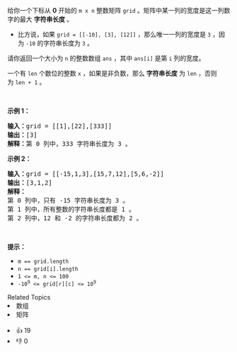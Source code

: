 <p>给你一个下标从 <strong>0</strong>&nbsp;开始的&nbsp;<code>m x n</code>&nbsp;整数矩阵&nbsp;<code>grid</code>&nbsp;。矩阵中某一列的宽度是这一列数字的最大 <strong>字符串长度</strong>&nbsp;。</p>

<ul> 
 <li>比方说，如果&nbsp;<code>grid = [[-10], [3], [12]]</code>&nbsp;，那么唯一一列的宽度是&nbsp;<code>3</code>&nbsp;，因为&nbsp;<code>-10</code>&nbsp;的字符串长度为&nbsp;<code>3</code>&nbsp;。</li> 
</ul>

<p>请你返回一个大小为 <code>n</code>&nbsp;的整数数组&nbsp;<code>ans</code>&nbsp;，其中&nbsp;<code>ans[i]</code>&nbsp;是第&nbsp;<code>i</code>&nbsp;列的宽度。</p>

<p>一个有 <code>len</code>&nbsp;个数位的整数 <code>x</code>&nbsp;，如果是非负数，那么&nbsp;<strong>字符串</strong><strong>长度</strong>&nbsp;为&nbsp;<code>len</code>&nbsp;，否则为&nbsp;<code>len + 1</code>&nbsp;。</p>

<p>&nbsp;</p>

<p><strong>示例 1：</strong></p>

<pre><b>输入：</b>grid = [[1],[22],[333]]
<b>输出：</b>[3]
<b>解释：</b>第 0 列中，333 字符串长度为 3 。
</pre>

<p><strong>示例 2：</strong></p>

<pre><b>输入：</b>grid = [[-15,1,3],[15,7,12],[5,6,-2]]
<b>输出：</b>[3,1,2]
<b>解释：</b>
第 0 列中，只有 -15 字符串长度为 3 。
第 1 列中，所有整数的字符串长度都是 1 。
第 2 列中，12 和 -2 的字符串长度都为 2 。
</pre>

<p>&nbsp;</p>

<p><strong>提示：</strong></p>

<ul> 
 <li><code>m == grid.length</code></li> 
 <li><code>n == grid[i].length</code></li> 
 <li><code>1 &lt;= m, n &lt;= 100 </code></li> 
 <li><code>-10<sup>9</sup> &lt;= grid[r][c] &lt;= 10<sup>9</sup></code></li> 
</ul>

<div><div>Related Topics</div><div><li>数组</li><li>矩阵</li></div></div><br><div><li>👍 19</li><li>👎 0</li></div>